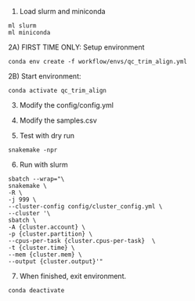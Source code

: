 1) Load slurm and miniconda

```
ml slurm
ml miniconda
```

2A) FIRST TIME ONLY:  Setup environment

```
conda env create -f workflow/envs/qc_trim_align.yml
```

2B) Start environment:

```
conda activate qc_trim_align
```

3)  Modify the config/config.yml

4)  Modify the samples.csv

5) Test with dry run
```
snakemake -npr
```

6) Run with slurm

```
sbatch --wrap="\
snakemake \
-R \
-j 999 \
--cluster-config config/cluster_config.yml \
--cluster '\
sbatch \
-A {cluster.account} \
-p {cluster.partition} \
--cpus-per-task {cluster.cpus-per-task}  \
-t {cluster.time} \
--mem {cluster.mem} \
--output {cluster.output}'"
```

7) When finished, exit environment.

```
conda deactivate
```
